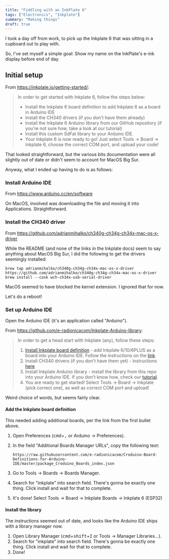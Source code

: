 ```yaml
---
title: "Fiddling with an InkPlate 6"
tags: ["Electronics", "Inkplate"]
summary: "Making things"
draft: true
---
```


I took a day off from work, to pick up the Inkplate 6 that was sitting in a
cupboard out to play with.

So, I've set myself a simple goal: Show my name on the InkPlate's e-ink display
before end of day.

## Initial setup

From https://inkplate.io/getting-started/:

> In order to get started with Inkplate 6, follow the steps below:
>
> - Install the Inkplate 6 board definition to add Inkplate 6 as a board in
>   Arduino IDE
> - Install the CH340 drivers (if you don't have them already)
> - Install the Inkplate 6 Arduino library from our GitHub repository (if you're
>   not sure how, take a look at our tutorial)
> - Install this custom SdFat library to your Arduino IDE.
> - Your Inkplate 6 is now ready to go! Just select Tools -> Board -> Inkplate
>   6, choose the correct COM port, and upload your code!

That looked straightforward, but the various bits documentation were all
slightly out of date or didn't seem to account for MacOS Big Sur.

Anyway, what I ended up having to do is as follows:

### Install Arduino IDE

From https://www.arduino.cc/en/software

On MacOS, involved was downloading the file and moving it into Applications.
Straightforward.

### Install the CH340 driver

From https://github.com/adrianmihalko/ch340g-ch34g-ch34x-mac-os-x-driver

While the README (and none of the links in the Inkplate docs) seem to say
anything about MacOS Big Sur, I did the following to get the drivers seemingly
installed:

```
brew tap adrianmihalko/ch340g-ch34g-ch34x-mac-os-x-driver https://github.com/adrianmihalko/ch340g-ch34g-ch34x-mac-os-x-driver
brew install --cask wch-ch34x-usb-serial-driver
```

MacOS seemed to have blocked the kernel extension. I ignored that for now.

Let's do a reboot!

### Set up Arduino IDE

Open the Arduino IDE (it's an application called "Arduino").

From https://github.com/e-radionicacom/Inkplate-Arduino-library:

> In order to get a head start with Inkplate (any), follow these steps:
>
> 1. [Install Inkplate board definition](https://github.com/e-radionicacom/Croduino-Board-Definitions-for-Arduino-IDE/blob/master/README.md) -
>    add Inkplate 6/10/6PLUS as a board into your Arduino IDE. Follow the
>    instructions on the
>    [link](https://e-radionica.com/en/blog/add-inkplate-6-to-arduino-ide/).
> 2. Install CH340 drivers (if you don't have them yet) - instructions
>    [here](https://e-radionica.com/en/blog/ch340-driver-installation-croduino-basic3-nova2/)
> 3. Install Inkplate Arduino library - install the library from this repo into
>    your Arduino IDE. If you don't know how, check our
>    [tutorial](https://e-radionica.com/en/blog/arduino-library/#Kako%20instaliraty%20library?).
> 4. You are ready to get started! Select Tools -> Board -> Inkplate (pick
>    correct one), as well as correct COM port and upload!

Weird choice of words, but seems fairly clear.

#### Add the Inkplate board definition

This needed adding additional boards, per the link from the first bullet above.

1. Open Preferences (<kbd>cmd</kbd>+<kbd>,</kbd> or Arduino -> Preferences).
2. In the field "Additional Boards Manager URLs", copy the following text:

   ```
   https://raw.githubusercontent.com/e-radionicacom/Croduino-Board-Definitions-for-Arduino-IDE/master/package_Croduino_Boards_index.json
   ```

3. Go to Tools -> Boards -> Boards Manager.
4. Search for "inkplate" into search field. There's gonna be exactly one thing.
   Click install and wait for that to complete.
5. It's done! Select Tools -> Board -> Inkplate Boards -> Inkplate 6 (ESP32)

#### Install the library

The instructions seemed out of date, and looks like the Arduino IDE ships with a
library manager now.

1. Open Library Manager (<kbd>cmd</kbd>+<kbd>shift</kbd>+<kbd>I</kbd> or Tools
   -> Manager Libraries...).
2. Search for "inkplate" into search field. There's gonna be exactly one thing.
   Click install and wait for that to complete.
3. Done!
